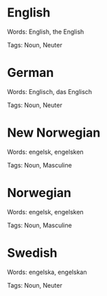 English
=======

Words: English, the English

Tags: Noun, Neuter



German
======

Words: Englisch, das Englisch

Tags: Noun, Neuter



New Norwegian
=============

Words: engelsk, engelsken

Tags: Noun, Masculine



Norwegian
=========

Words: engelsk, engelsken

Tags: Noun, Masculine



Swedish
=======

Words: engelska, engelskan

Tags: Noun, Neuter
